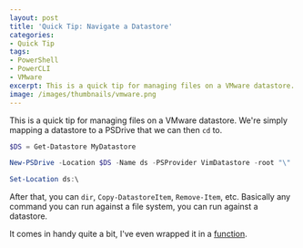 ```yaml
---
layout: post
title: 'Quick Tip: Navigate a Datastore'
categories:
- Quick Tip
tags:
- PowerShell
- PowerCLI
- VMware
excerpt: This is a quick tip for managing files on a VMware datastore.
image: /images/thumbnails/vmware.png
---
```

This is a quick tip for managing files on a VMware datastore. We're simply mapping a datastore to a PSDrive that we can then `cd` to.

~~~ powershell
$DS = Get-Datastore MyDatastore

New-PSDrive -Location $DS -Name ds -PSProvider VimDatastore -root "\"

Set-Location ds:\
~~~

After that, you can `dir`, `Copy-DatastoreItem`, `Remove-Item`, etc. Basically any command you can run against a file system, you can run against a datastore.

It comes in handy quite a bit, I've even wrapped it in a [function](https://github.com/clintcolding/TheToolbox/blob/master/Map-Datastore.ps1).
